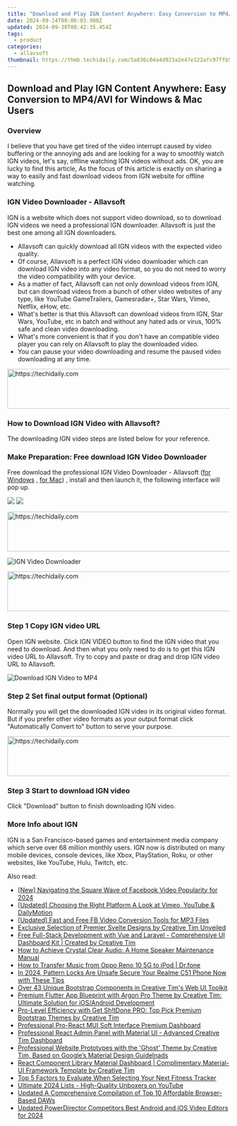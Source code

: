 ```yaml
---
title: "Download and Play IGN Content Anywhere: Easy Conversion to MP4/AVI for Windows & Mac Users"
date: 2024-09-24T08:06:03.900Z
updated: 2024-09-30T08:42:35.454Z
tags:
  - product
categories:
  - allavsoft
thumbnail: https://thmb.techidaily.com/5a836c04a4d923a2e47e122afc97ffb5e93afa98d18b4563b5a8924a658295ed.jpg
---
```


## Download and Play IGN Content Anywhere: Easy Conversion to MP4/AVI for Windows & Mac Users

### Overview

I believe that you have get tired of the video interrupt caused by video buffering or the annoying ads and are looking for a way to smoothly watch IGN videos, let's say, offline watching IGN videos without ads. OK, you are lucky to find this article, As the focus of this article is exactly on sharing a way to easily and fast download videos from IGN website for offline watching.

### IGN Video Downloader - Allavsoft

IGN is a website which does not support video download, so to download IGN videos we need a professional IGN downloader. Allavsoft is just the best one among all IGN downloaders.

* Allavsoft can quickly download all IGN videos with the expected video quality.
* Of course, Allavsoft is a perfect IGN video downloader which can download IGN video into any video format, so you do not need to worry the video compatibility with your device.
* As a matter of fact, Allavsoft can not only download videos from IGN, but can download videos from a bunch of other video websites of any type, like YouTube GameTrailers, Gamesradar+, Star Wars, Vimeo, Netflix, eHow, etc.
* What's better is that this Allavsoft can download videos from IGN, Star Wars, YouTube, etc in batch and without any hated ads or virus, 100% safe and clean video downloading.
* What's more convenient is that if you don't have an compatible video player you can rely on Allavsoft to play the downloaded video.
* You can pause your video downloading and resume the paused video downloading at any time.

<!-- affiliate ads begin -->
<a href="https://coinrule.sjv.io/c/5597632/1958378/18409" target="_top" id="1958378">
  <img src="//a.impactradius-go.com/display-ad/18409-1958378" border="0" alt="https://techidaily.com" width="728" height="90"/>
</a>
<img height="0" width="0" src="https://coinrule.sjv.io/i/5597632/1958378/18409" style="position:absolute;visibility:hidden;" border="0" />
<!-- affiliate ads end -->

### How to Download IGN Video with Allavsoft?

The downloading IGN video steps are listed below for your reference.

### Make Preparation: Free download IGN Video Downloader

Free download the professional IGN Video Downloader - Allavsoft ([for Windows](https://tools.techidaily.com/allavsoft/products/) , [for Mac](https://tools.techidaily.com/allavsoft/products/)) , install and then launch it, the following interface will pop up.

[![](https://www.allavsoft.com/how-to/../images/how-to/free-download-win.jpg)](https://tools.techidaily.com/allavsoft/products/) [![](https://www.allavsoft.com/how-to/../images/how-to/free-download-mac.jpg)](https://tools.techidaily.com/allavsoft/products/)

<!-- affiliate ads begin -->
<a href="https://appsumo.8odi.net/c/5597632/2137380/7443" target="_top" id="2137380">
  <img src="//a.impactradius-go.com/display-ad/7443-2137380" border="0" alt="https://techidaily.com" width="728" height="90"/>
</a>
<img height="0" width="0" src="https://appsumo.8odi.net/i/5597632/2137380/7443" style="position:absolute;visibility:hidden;" border="0" />
<!-- affiliate ads end -->

![IGN Video Downloader](https://www.allavsoft.com/how-to/../images/allavsoft/screen-shot-600.jpg)

<!-- affiliate ads begin -->
<a href="https://appsumo.8odi.net/c/5597632/2068425/7443" target="_top" id="2068425">
  <img src="//a.impactradius-go.com/display-ad/7443-2068425" border="0" alt="https://techidaily.com" width="728" height="90"/>
</a>
<img height="0" width="0" src="https://appsumo.8odi.net/i/5597632/2068425/7443" style="position:absolute;visibility:hidden;" border="0" />
<!-- affiliate ads end -->

### Step 1 Copy IGN video URL

Open IGN website. Click IGN VIDEO button to find the IGN video that you need to download. And then what you only need to do is to get this IGN video URL to Allavsoft. Try to copy and paste or drag and drop IGN video URL to Allavsoft.

![Download IGN Video to MP4](https://www.allavsoft.com/how-to/../images/how-to/download-rtmp-video/download-rtmp-video.jpg)

### Step 2 Set final output format (Optional)

Normally you will get the downloaded IGN video in its original video format. But if you prefer other video formats as your output format click "Automatically Convert to" button to serve your purpose.

<!-- affiliate ads begin -->
<a href="https://appsumo.8odi.net/c/5597632/2123735/7443" target="_top" id="2123735">
  <img src="//a.impactradius-go.com/display-ad/7443-2123735" border="0" alt="https://techidaily.com" width="600" height="90"/>
</a>
<img height="0" width="0" src="https://appsumo.8odi.net/i/5597632/2123735/7443" style="position:absolute;visibility:hidden;" border="0" />
<!-- affiliate ads end -->

### Step 3 Start to download IGN video

Click "Download" button to finish downloading IGN video.

### More Info about IGN

IGN is a San Francisco-based games and entertainment media company which serve over 68 million monthly users. IGN now is distributed on many mobile devices, console devices, like Xbox, PlayStation, Roku, or other websites, like YouTube, Hulu, Twitch, etc.

<ins class="adsbygoogle"
     style="display:block"
     data-ad-format="autorelaxed"
     data-ad-client="ca-pub-7571918770474297"
     data-ad-slot="1223367746"></ins>

<ins class="adsbygoogle"
     style="display:block"
     data-ad-client="ca-pub-7571918770474297"
     data-ad-slot="8358498916"
     data-ad-format="auto"
     data-full-width-responsive="true"></ins>

<span class="atpl-alsoreadstyle">Also read:</span>
<div><ul>
<li><a href="https://facebook-video-recording.techidaily.com/new-navigating-the-square-wave-of-facebook-video-popularity-for-2024/"><u>[New] Navigating the Square Wave of Facebook Video Popularity for 2024</u></a></li>
<li><a href="https://youtube-videos.techidaily.com/updated-choosing-the-right-platform-a-look-at-vimeo-youtube-and-dailymotion/"><u>[Updated] Choosing the Right Platform A Look at Vimeo, YouTube & DailyMotion</u></a></li>
<li><a href="https://facebook-video-recording.techidaily.com/updated-fast-and-free-fb-video-conversion-tools-for-mp3-files/"><u>[Updated] Fast and Free FB Video Conversion Tools for MP3 Files</u></a></li>
<li><a href="https://fox-shield.techidaily.com/exclusive-selection-of-premier-svelte-designs-by-creative-tim-unveiled/"><u>Exclusive Selection of Premier Svelte Designs by Creative Tim Unveiled</u></a></li>
<li><a href="https://fox-shield.techidaily.com/free-full-stack-development-with-vue-and-laravel-comprehensive-ui-dashboard-kit-created-by-creative-tim/"><u>Free Full-Stack Development with Vue and Laravel - Comprehensive UI Dashboard Kit | Created by Creative Tim</u></a></li>
<li><a href="https://tech-recovery.techidaily.com/how-to-achieve-crystal-clear-audio-a-home-speaker-maintenance-manual/"><u>How to Achieve Crystal Clear Audio: A Home Speaker Maintenance Manual</u></a></li>
<li><a href="https://android-transfer.techidaily.com/how-to-transfer-music-from-oppo-reno-10-5g-to-ipod-drfone-by-drfone-transfer-from-android-transfer-from-android/"><u>How to Transfer Music from Oppo Reno 10 5G to iPod | Dr.fone</u></a></li>
<li><a href="https://easy-unlock-android.techidaily.com/in-2024-pattern-locks-are-unsafe-secure-your-realme-c51-phone-now-with-these-tips-by-drfone-android/"><u>In 2024, Pattern Locks Are Unsafe Secure Your Realme C51 Phone Now with These Tips</u></a></li>
<li><a href="https://fox-shield.techidaily.com/over-43-unique-bootstrap-components-in-creative-tims-web-ui-toolkit/"><u>Over 43 Unique Bootstrap Components in Creative Tim's Web UI Toolkit</u></a></li>
<li><a href="https://fox-shield.techidaily.com/premium-flutter-app-blueprint-with-argon-pro-theme-by-creative-tim-ultimate-solution-for-iosandroid-development/"><u>Premium Flutter App Blueprint with Argon Pro Theme by Creative Tim: Ultimate Solution for iOS/Android Development</u></a></li>
<li><a href="https://fox-shield.techidaily.com/pro-level-efficiency-with-get-shtdone-pro-top-pick-premium-bootstrap-themes-by-creative-tim/"><u>Pro-Level Efficiency with Get Sh!tDone PRO: Top Pick Premium Bootstrap Themes by Creative Tim</u></a></li>
<li><a href="https://fox-shield.techidaily.com/professional-pro-react-mui-soft-interface-premium-dashboard/"><u>Professional Pro-React MUI Soft Interface Premium Dashboard</u></a></li>
<li><a href="https://fox-shield.techidaily.com/professional-react-admin-panel-with-material-ui-advanced-creative-tim-dashboard/"><u>Professional React Admin Panel with Material UI - Advanced Creative Tim Dashboard</u></a></li>
<li><a href="https://fox-shield.techidaily.com/professional-website-prototypes-with-the-ghost-theme-by-creative-tim-based-on-googles-material-design-guidelnads/"><u>Professional Website Prototypes with the 'Ghost' Theme by Creative Tim, Based on Google’s Material Design Guidelnads</u></a></li>
<li><a href="https://fox-shield.techidaily.com/react-component-library-material-dashboard-complimentary-material-ui-framework-template-by-creative-tim/"><u>React Component Library Material Dashboard | Complimentary Material-UI Framework Template by Creative Tim</u></a></li>
<li><a href="https://buynow-info.techidaily.com/top-5-factors-to-evaluate-when-selecting-your-next-fitness-tracker/"><u>Top 5 Factors to Evaluate When Selecting Your Next Fitness Tracker</u></a></li>
<li><a href="https://extra-tips.techidaily.com/ultimate-2024-lists-high-quality-unboxers-on-youtube/"><u>Ultimate 2024 Lists - High-Quality Unboxers on YouTube</u></a></li>
<li><a href="https://audio-shaping.techidaily.com/updated-a-comprehensive-compilation-of-top-10-affordable-browser-based-daws/"><u>Updated A Comprehensive Compilation of Top 10 Affordable Browser-Based DAWs</u></a></li>
<li><a href="https://smart-video-creator.techidaily.com/updated-powerdirector-competitors-best-android-and-ios-video-editors-for-2024/"><u>Updated PowerDirector Competitors Best Android and iOS Video Editors for 2024</u></a></li>
</ul></div>

